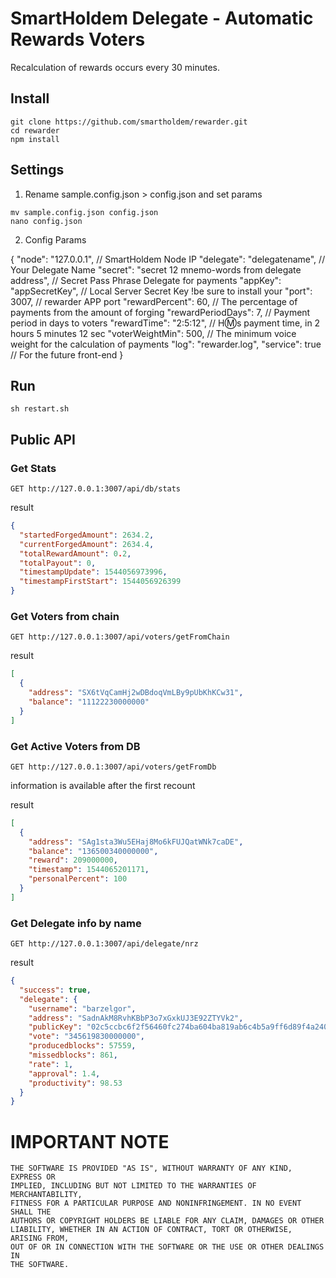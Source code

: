 # SmartHoldem Delegate - Automatic Rewards Voters

Recalculation of rewards occurs every 30 minutes.

## Install

```
git clone https://github.com/smartholdem/rewarder.git
cd rewarder
npm install
```

## Settings


1. Rename sample.config.json > config.json and set params

```
mv sample.config.json config.json
nano config.json
```

2. Config Params

{
  "node": "127.0.0.1", // SmartHoldem Node IP
  "delegate": "delegatename", // Your Delegate Name
  "secret": "secret 12 mnemo-words from delegate address", // Secret Pass Phrase Delegate for payments
  "appKey": "appSecretKey", // Local Server Secret Key !be sure to install your
  "port": 3007, // rewarder APP port
  "rewardPercent": 60, // The percentage of payments from the amount of forging
  "rewardPeriodDays": 7, // Payment period in days to voters
  "rewardTime": "2:5:12", // H:m:s payment time, in 2 hours 5 minutes 12 sec
  "voterWeightMin": 500, // The minimum voice weight for the calculation of payments
  "log": "rewarder.log",
  "service": true // For the future front-end
}

## Run

```
sh restart.sh
```

## Public API

### Get Stats

```
GET http://127.0.0.1:3007/api/db/stats
```

result

```json
{
  "startedForgedAmount": 2634.2,
  "currentForgedAmount": 2634.4,
  "totalRewardAmount": 0.2,
  "totalPayout": 0,
  "timestampUpdate": 1544056973996,
  "timestampFirstStart": 1544056926399
}
```

### Get Voters from chain

```
GET http://127.0.0.1:3007/api/voters/getFromChain
```

result

```json
[
  {
    "address": "SX6tVqCamHj2wDBdoqVmLBy9pUbKhKCw31",
    "balance": "11122230000000"
  }
]
```

### Get Active Voters from DB

```
GET http://127.0.0.1:3007/api/voters/getFromDb
```

information is available after the first recount

result

```json
[
  {
    "address": "SAg1sta3Wu5EHaj8Mo6kFUJQatWNk7caDE",
    "balance": "136500340000000",
    "reward": 209000000,
    "timestamp": 1544065201171,
    "personalPercent": 100
  }
]
```

### Get Delegate info by name

```
GET http://127.0.0.1:3007/api/delegate/nrz
```

result

```json
{
  "success": true,
  "delegate": {
    "username": "barzelgor",
    "address": "SadnAkM8RvhKBbP3o7xGxkUJ3E92ZTYVk2",
    "publicKey": "02c5ccbc6f2f56460fc274ba604ba819ab6c4b5a9ff6d89f4a24013b61a994c510",
    "vote": "345619830000000",
    "producedblocks": 57559,
    "missedblocks": 861,
    "rate": 1,
    "approval": 1.4,
    "productivity": 98.53
  }
}
```


# IMPORTANT NOTE

    THE SOFTWARE IS PROVIDED "AS IS", WITHOUT WARRANTY OF ANY KIND, EXPRESS OR
    IMPLIED, INCLUDING BUT NOT LIMITED TO THE WARRANTIES OF MERCHANTABILITY,
    FITNESS FOR A PARTICULAR PURPOSE AND NONINFRINGEMENT. IN NO EVENT SHALL THE
    AUTHORS OR COPYRIGHT HOLDERS BE LIABLE FOR ANY CLAIM, DAMAGES OR OTHER
    LIABILITY, WHETHER IN AN ACTION OF CONTRACT, TORT OR OTHERWISE, ARISING FROM,
    OUT OF OR IN CONNECTION WITH THE SOFTWARE OR THE USE OR OTHER DEALINGS IN
    THE SOFTWARE.
